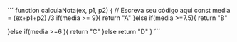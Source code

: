 ´´´
function calculaNota(ex, p1, p2) {
  // Escreva seu código aqui
 const media = (ex+p1+p2) /3
 if(media >= 9){
   return "A"
 }else if(media >=7.5){
   return "B"
   
 }else if(media >=6 ){
   return "C"
 }else 
 return "D"
}
´´´